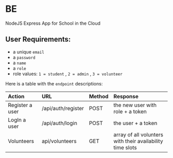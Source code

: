 # BE
NodeJS Express App for School in the Cloud


## User Requirements:

- a unique `email`
- a `password`
- a `name`
- a `role` 
- role values:  `1 = student` , `2 = admin` , `3 = volunteer`

Here is a table with the `endpoint` descriptions:

| Action                     | URL                     | Method | Response                  |
| :------------------------- | :---------------------- | :----- | :------------------------ |
| Register a user            | /api/auth/register      | POST   | the new user with role + a token    |
| LogIn a user               | /api/auth/login         | POST   | the user + a token    |
| Volunteers                 | api/volunteers          | GET    | array of all volunters with their availability time slots |
